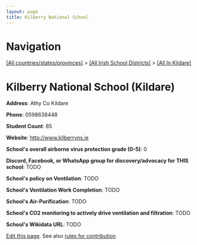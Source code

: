 ```yaml
---
layout: page
title: Kilberry National School
---
```

# Navigation

[[All countries/states/provinces]](../../..) > [[All Irish School Districts]](../..) > [[All In Kildare]](..)

# Kilberry National School (Kildare)

**Address**: Athy Co Kildare

**Phone**: 0598638448

**Student Count**: 85

**Website**: <http://www.kilberryns.ie>

**School's overall airborne virus protection grade (0-5)**: 0

**Discord, Facebook, or WhatsApp group for discovery/advocacy for THIS school**: TODO

**School's policy on Ventilation**: TODO

**School's Ventilation Work Completion**: TODO

**School's Air-Purification**: TODO

**School's CO2 monitoring to actively drive ventilation and filtration**: TODO

**School's Wikidata URL**: TODO


[Edit this page](https://github.com/ventilate-schools/Ireland/edit/main/./Kildare/Kilberry_National_School.md). See also [rules for contribution](../../../contribution-rules/)